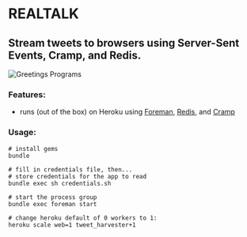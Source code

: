 # REALTALK

## Stream tweets to browsers using Server-Sent Events, Cramp, and Redis.

![Greetings Programs](http://f.cl.ly/items/302g1C2d3K0c2x3c2y1V/Screen%20Shot%202011-12-15%20at%2011.18.26%20AM.png)

### Features:

* runs (out of the box) on Heroku using [Foreman](http://ddollar.github.com/foreman/), [Redis](http://redis.io/), and [Cramp](http://cramp.in)

### Usage:

    # install gems
    bundle

    # fill in credentials file, then...
    # store credentials for the app to read
    bundle exec sh credentials.sh

    # start the process group
    bundle exec foreman start

    # change heroku default of 0 workers to 1:
    heroku scale web=1 tweet_harvester+1

